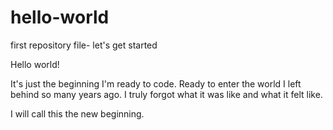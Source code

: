 # hello-world
first repository file- let's get started 

Hello world!

It's just the beginning I'm ready to code.
Ready to enter the world I left behind so many years ago.
I truly forgot what it was like and what it felt like. 

I will call this the new beginning.

